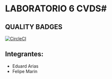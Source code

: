 # **LABORATORIO 6 CVDS**#


## **QUALITY BADGES**

[![CircleCI](https://circleci.com/gh/MysticUnios1998/CVDS-Lab6_CI.svg?style=svg)](https://circleci.com/gh/MysticUnios1998/CVDS-Lab6_CI)

## Integrantes:

+ Eduard Arias
+ Felipe Marin 